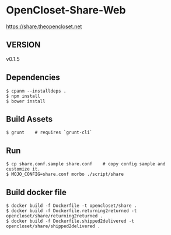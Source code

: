 # OpenCloset-Share-Web #

https://share.theopencloset.net

## VERSION ##

v0.1.5

## Dependencies ##

    $ cpanm --installdeps .
    $ npm install
    $ bower install

## Build Assets ##

    $ grunt    # requires `grunt-cli`

## Run ##

    $ cp share.conf.sample share.conf    # copy config sample and customize it.
    $ MOJO_CONFIG=share.conf morbo ./script/share

## Build docker file ##

    $ docker build -f Dockerfile -t opencloset/share .
    $ docker build -f Dockerfile.returning2returned -t opencloset/share/returning2returned .
    $ docker build -f Dockerfile.shipped2delivered -t opencloset/share/shipped2delivered .
